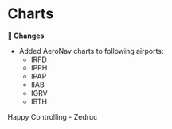 <div id="changelog"></div>

# Charts

**🔧 Changes**  

* Added AeroNav charts to following airports:
  * IRFD
  * IPPH
  * IPAP
  * IIAB
  * IGRV
  * IBTH

Happy Controlling
\- Zedruc
